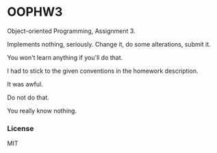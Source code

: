 # OOPHW3

Object-oriented Programming, Assignment 3.

Implements nothing, seriously. Change it, do some alterations, submit it.

You won't learn anything if you'll do that.

I had to stick to the given conventions in the homework description.

It was awful.

Do not do that.

You really know nothing.

### License

MIT
